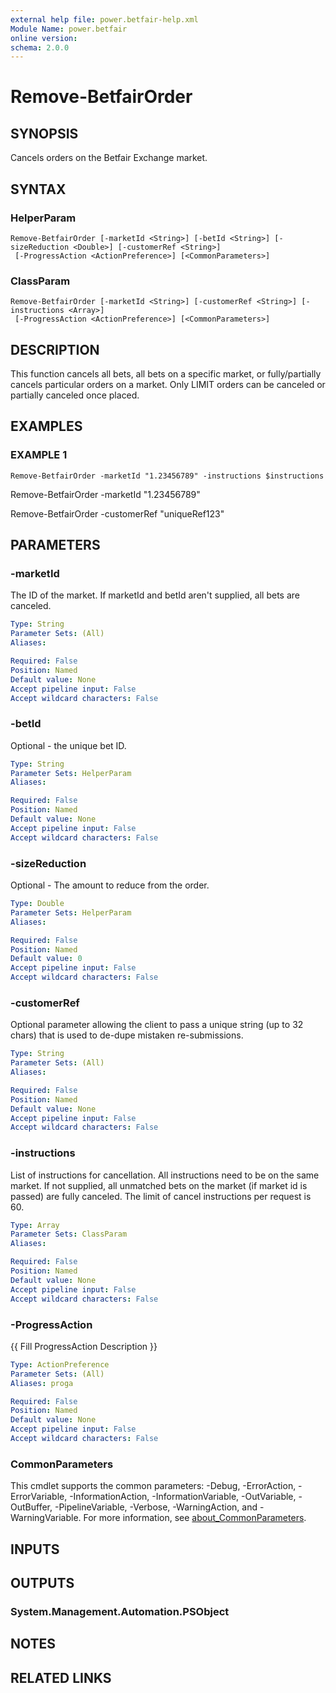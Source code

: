 ```yaml
---
external help file: power.betfair-help.xml
Module Name: power.betfair
online version:
schema: 2.0.0
---
```


# Remove-BetfairOrder

## SYNOPSIS
Cancels orders on the Betfair Exchange market.

## SYNTAX

### HelperParam
```
Remove-BetfairOrder [-marketId <String>] [-betId <String>] [-sizeReduction <Double>] [-customerRef <String>]
 [-ProgressAction <ActionPreference>] [<CommonParameters>]
```

### ClassParam
```
Remove-BetfairOrder [-marketId <String>] [-customerRef <String>] [-instructions <Array>]
 [-ProgressAction <ActionPreference>] [<CommonParameters>]
```

## DESCRIPTION
This function cancels all bets, all bets on a specific market, or fully/partially cancels particular orders on a market.
Only LIMIT orders can be canceled or partially canceled once placed.

## EXAMPLES

### EXAMPLE 1
```
Remove-BetfairOrder -marketId "1.23456789" -instructions $instructions
```

Remove-BetfairOrder -marketId "1.23456789"

Remove-BetfairOrder -customerRef "uniqueRef123"

## PARAMETERS

### -marketId
The ID of the market.
If marketId and betId aren't supplied, all bets are canceled.

```yaml
Type: String
Parameter Sets: (All)
Aliases:

Required: False
Position: Named
Default value: None
Accept pipeline input: False
Accept wildcard characters: False
```

### -betId
Optional - the unique bet ID.

```yaml
Type: String
Parameter Sets: HelperParam
Aliases:

Required: False
Position: Named
Default value: None
Accept pipeline input: False
Accept wildcard characters: False
```

### -sizeReduction
Optional - The amount to reduce from the order.

```yaml
Type: Double
Parameter Sets: HelperParam
Aliases:

Required: False
Position: Named
Default value: 0
Accept pipeline input: False
Accept wildcard characters: False
```

### -customerRef
Optional parameter allowing the client to pass a unique string (up to 32 chars) that is used to de-dupe mistaken re-submissions.

```yaml
Type: String
Parameter Sets: (All)
Aliases:

Required: False
Position: Named
Default value: None
Accept pipeline input: False
Accept wildcard characters: False
```

### -instructions
List of instructions for cancellation.
All instructions need to be on the same market.
If not supplied, all unmatched bets on the market (if market id is passed) are fully canceled.
The limit of cancel instructions per request is 60.

```yaml
Type: Array
Parameter Sets: ClassParam
Aliases:

Required: False
Position: Named
Default value: None
Accept pipeline input: False
Accept wildcard characters: False
```

### -ProgressAction
{{ Fill ProgressAction Description }}

```yaml
Type: ActionPreference
Parameter Sets: (All)
Aliases: proga

Required: False
Position: Named
Default value: None
Accept pipeline input: False
Accept wildcard characters: False
```

### CommonParameters
This cmdlet supports the common parameters: -Debug, -ErrorAction, -ErrorVariable, -InformationAction, -InformationVariable, -OutVariable, -OutBuffer, -PipelineVariable, -Verbose, -WarningAction, and -WarningVariable. For more information, see [about_CommonParameters](http://go.microsoft.com/fwlink/?LinkID=113216).

## INPUTS

## OUTPUTS

### System.Management.Automation.PSObject
## NOTES

## RELATED LINKS
